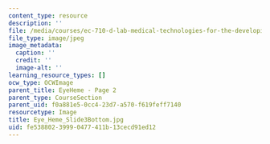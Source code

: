 ```yaml
---
content_type: resource
description: ''
file: /media/courses/ec-710-d-lab-medical-technologies-for-the-developing-world-spring-2010/fe53880239990477411b13cecd91ed12_Eye_Heme_Slide3Bottom.jpg
file_type: image/jpeg
image_metadata:
  caption: ''
  credit: ''
  image-alt: ''
learning_resource_types: []
ocw_type: OCWImage
parent_title: EyeHeme - Page 2
parent_type: CourseSection
parent_uid: f0a881e5-0cc4-23d7-a570-f619feff7140
resourcetype: Image
title: Eye_Heme_Slide3Bottom.jpg
uid: fe538802-3999-0477-411b-13cecd91ed12
---
```

